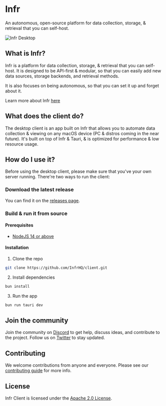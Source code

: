 # Infr
An autonomous, open-source platform for data collection, storage, & retrieval that you can self-host.

![Infr Desktop](https://res.cloudinary.com/dcwz20wdd/image/upload/v1697466380/infr_is8ete.png)

## What is Infr?
Infr is a platform for data collection, storage, & retrieval that you can self-host. It is designed to be API-first & modular, so that you can easily add new data sources, storage backends, and retrieval methods. 

It is also focuses on being autonomous, so that you can set it up and forget about it.

Learn more about Infr [here](https://getinfr.com)

## What does the client do?
The desktop client is an app built on Infr that allows you to automate data collection & viewing on any macOS device (PC & distros coming in the near future). It's built on top of Infr & Tauri, & is optimized for performance & low resource usage.

## How do I use it?
Before using the desktop client, please make sure that you've your own server running. There're two ways to run the client:

### Download the latest release 
You can find it on the [releases page](https://github.com/infrhq/client/releases).

### Build & run it from source
#### Prerequisites
 - [NodeJS 14 or above](https://nodejs.org/en/download/)
#### Installation
1. Clone the repo
```bash
git clone https://github.com/InfrHQ/client.git
```
2. Install dependencies
```bash
bun install
```
3. Run the app
```bash
bun run tauri dev
```

## Join the community
Join the community on [Discord](https://discord.gg/ZAejZCzaPe) to get help, discuss ideas, and contribute to the project.
Follow us on [Twitter](https://twitter.com/InfrHQ) to stay updated.

## Contributing
We welcome contributions from anyone and everyone. Please see our [contributing guide](CONTRIBUTING.md) for more info.

## License
Infr Client is licensed under the [Apache 2.0 License](LICENSE).